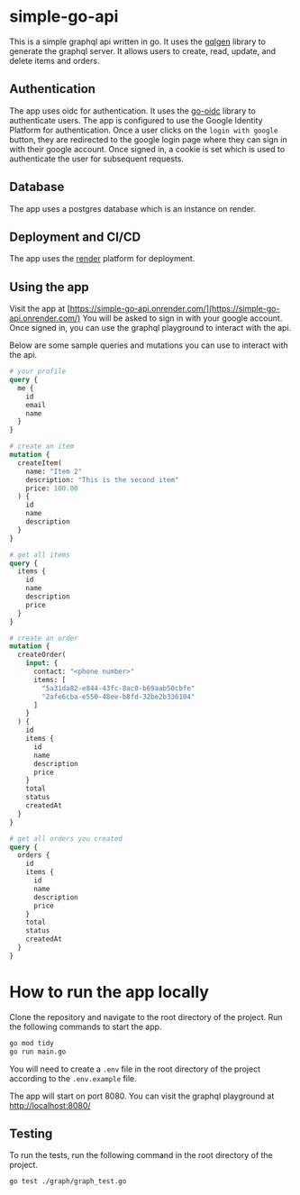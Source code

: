 # simple-go-api

This is a simple graphql api written in go. It uses the [gqlgen](https://gqlgen.com/) library to generate the graphql server.
It allows users to create, read, update, and delete items and orders.

## Authentication

The app uses oidc for authentication. It uses the [go-oidc]("github.com/coreos/go-oidc") library to authenticate users. The app is configured to use the Google Identity Platform for authentication.
Once a user clicks on the `login with google` button, they are redirected to the google login page where they can sign in with their google account. Once signed in, a cookie is set which is used to authenticate the user for subsequent requests.

## Database

The app uses a postgres database which is an instance on render.

## Deployment and CI/CD

The app uses the [render](https://render.com/) platform for deployment.

## Using the app

Visit the app at [https://simple-go-api.onrender.com/](https://simple-go-api.onrender.com/)
You will be asked to sign in with your google account. Once signed in, you can use the graphql playground to interact with the api.

Below are some sample queries and mutations you can use to interact with the api.

```graphql
# your profile
query {
  me {
    id
    email
    name
  }
}

# create an item
mutation {
  createItem(
    name: "Item 2"
    description: "This is the second item"
    price: 100.00
  ) {
    id
    name
    description
  }
}

# get all items
query {
  items {
    id
    name
    description
    price
  }
}

# create an order
mutation {
  createOrder(
    input: {
      contact: "<phone number>"
      items: [
        "5a31da82-e844-43fc-8ac0-b69aab50cbfe"
        "2afe6cba-e550-48ee-b8fd-32be2b336104"
      ]
    }
  ) {
    id
    items {
      id
      name
      description
      price
    }
    total
    status
    createdAt
  }
}

# get all orders you created
query {
  orders {
    id
    items {
      id
      name
      description
      price
    }
    total
    status
    createdAt
  }
}
```

# How to run the app locally

Clone the repository and navigate to the root directory of the project. Run the following commands to start the app.

```bash
go mod tidy
go run main.go
```

You will need to create a `.env` file in the root directory of the project according to the `.env.example` file.

The app will start on port 8080. You can visit the graphql playground at [http://localhost:8080/](http://localhost:8080/)

## Testing

To run the tests, run the following command in the root directory of the project.

```bash
go test ./graph/graph_test.go
```
